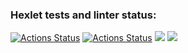 ### Hexlet tests and linter status:
[![Actions Status](https://github.com/Angryaddict/frontend-project-lvl2/workflows/hexlet-check/badge.svg)](https://github.com/Angryaddict/frontend-project-lvl2/actions)
[![Actions Status](https://github.com/Angryaddict/frontend-project-lvl2/workflows/CI/badge.svg)](https://github.com/Angryaddict/frontend-project-lvl2/actions)
<a href="https://codeclimate.com/github/Angryaddict/frontend-project-lvl2/maintainability"><img src="https://api.codeclimate.com/v1/badges/60b8028c638f0e26e03b/maintainability" /></a>
<a href="https://codeclimate.com/github/Angryaddict/frontend-project-lvl2/test_coverage"><img src="https://api.codeclimate.com/v1/badges/60b8028c638f0e26e03b/test_coverage" /></a>